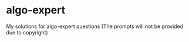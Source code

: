 # algo-expert
My solutions for algo-expert questions (The prompts will not be provided due to copyright)
